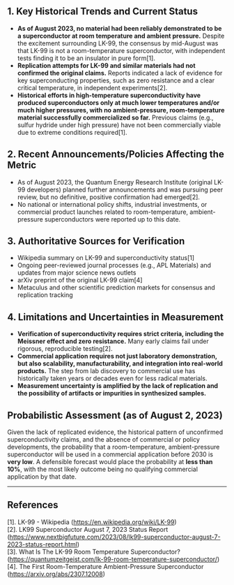 ## 1. Key Historical Trends and Current Status

- **As of August 2023, no material had been reliably demonstrated to be a superconductor at room temperature and ambient pressure.** Despite the excitement surrounding LK-99, the consensus by mid-August was that LK-99 is not a room-temperature superconductor, with independent tests finding it to be an insulator in pure form[1].
- **Replication attempts for LK-99 and similar materials had not confirmed the original claims.** Reports indicated a lack of evidence for key superconducting properties, such as zero resistance and a clear critical temperature, in independent experiments[2].
- **Historical efforts in high-temperature superconductivity have produced superconductors only at much lower temperatures and/or much higher pressures, with no ambient-pressure, room-temperature material successfully commercialized so far.** Previous claims (e.g., sulfur hydride under high pressure) have not been commercially viable due to extreme conditions required[1].

## 2. Recent Announcements/Policies Affecting the Metric

- As of August 2023, the Quantum Energy Research Institute (original LK-99 developers) planned further announcements and was pursuing peer review, but no definitive, positive confirmation had emerged[2].
- No national or international policy shifts, industrial investments, or commercial product launches related to room-temperature, ambient-pressure superconductors were reported up to this date.

## 3. Authoritative Sources for Verification

- Wikipedia summary on LK-99 and superconductivity status[1]
- Ongoing peer-reviewed journal processes (e.g., APL Materials) and updates from major science news outlets
- arXiv preprint of the original LK-99 claim[4]
- Metaculus and other scientific prediction markets for consensus and replication tracking

## 4. Limitations and Uncertainties in Measurement

- **Verification of superconductivity requires strict criteria, including the Meissner effect and zero resistance.** Many early claims fail under rigorous, reproducible testing[2].
- **Commercial application requires not just laboratory demonstration, but also scalability, manufacturability, and integration into real-world products.** The step from lab discovery to commercial use has historically taken years or decades even for less radical materials.
- **Measurement uncertainty is amplified by the lack of replication and the possibility of artifacts or impurities in synthesized samples.**

## Probabilistic Assessment (as of August 2, 2023)

Given the lack of replicated evidence, the historical pattern of unconfirmed superconductivity claims, and the absence of commercial or policy developments, the probability that a room-temperature, ambient-pressure superconductor will be used in a commercial application before 2030 is **very low**. A defensible forecast would place the probability at **less than 10%**, with the most likely outcome being no qualifying commercial application by that date.

---

## References

[1]. LK-99 - Wikipedia (https://en.wikipedia.org/wiki/LK-99)  
[2]. LK99 Superconductor August 7, 2023 Status Report (https://www.nextbigfuture.com/2023/08/lk99-superconductor-august-7-2023-status-report.html)  
[3]. What Is The LK-99 Room Temperature Superconductor? (https://quantumzeitgeist.com/lk-99-room-temperature-superconductor/)  
[4]. The First Room-Temperature Ambient-Pressure Superconductor (https://arxiv.org/abs/2307.12008)